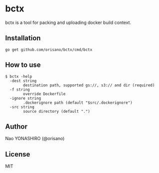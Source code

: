 # bctx
bctx is a tool for packing and uploading docker build context.

## Installation
```
go get github.com/orisano/bctx/cmd/bctx
```

## How to use
```
$ bctx -help
  -dest string
    	destination path, supported gs://, s3:// and dir (required)
  -f string
    	override Dockerfile
  -ignore string
    	.dockerignore path (default "$src/.dockerignore")
  -src string
    	source directory (default ".")
```

## Author
Nao YONASHIRO (@orisano)

## License
MIT
